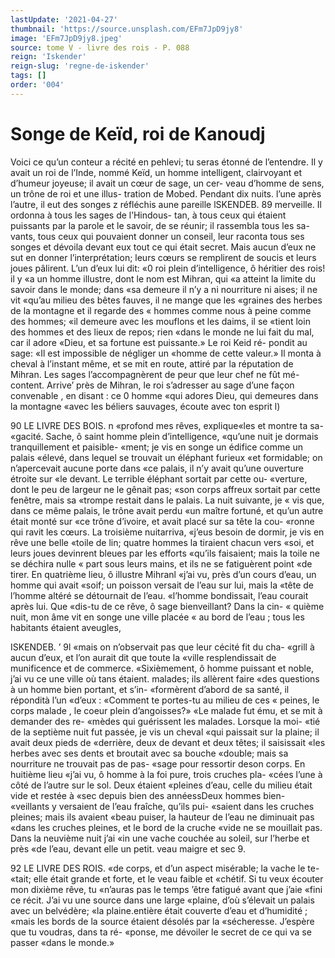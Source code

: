 ```yaml
---
lastUpdate: '2021-04-27'
thumbnail: 'https://source.unsplash.com/EFm7JpD9jy8'
image: 'EFm7JpD9jy8.jpeg'
source: tome V - livre des rois - P. 088
reign: 'Iskender'
reign-slug: 'regne-de-iskender'
tags: []
order: '004'
---
```


# Songe de Keïd, roi de Kanoudj

Voici ce qu’un conteur a récité en pehlevi; tu seras étonné de l’entendre. Il y avait un roi de l’Inde, nommé Keïd, un homme intelligent, clairvoyant et d’humeur joyeuse; il avait un cœur de sage, un cer- veau d’homme de sens, un trône de roi et une illus- tration de Mobed. Pendant dix nuits. l’une après l’autre, il eut des songes z réfléchis aune pareille
lSKENDEB. 89 merveille. Il ordonna à tous les sages de l’Hindous-
tan, à tous ceux qui étaient puissants par la parole
et le savoir, de se réunir; il rassembla tous les sa- vants, tous ceux qui pouvaient donner un conseil, leur raconta tous ses songes et dévoila devant eux tout ce qui était secret. Mais aucun d’eux ne sut en donner l’interprétation; leurs cœurs se remplirent de
soucis et leurs joues pâlirent. L’un d’eux lui dit:
«0 roi plein d’intelligence, ô héritier des rois! il y
«a un homme illustre, dont le nom est Mihran, qui «a atteint la limite du savoir dans le monde; dans «sa demeure il n’y a ni nourriture ni aises; il ne vit «qu’au milieu des bêtes fauves, il ne mange que les «graines des herbes de la montagne et il regarde des
« hommes comme nous à peine comme des hommes;
«il demeure avec les mouflons et les daims, il se «tient loin des hommes et des lieux de repos; rien «dans le monde ne lui fait du mal, car il adore «Dieu, et sa fortune est puissante.» Le roi Keid ré- pondit au sage: «Il est impossible de négliger un «homme de cette valeur.»
Il monta à cheval à l’instant même, et se mit en route, attiré par la réputation de Mihran. Les sages l’accompagnèrent de peur que leur chef ne fût mé- content. Arrive’ près de Mihran, le roi s’adresser au
sage d’une façon convenable , en disant : ce 0 homme «qui adores Dieu, qui demeures dans la montagne «avec les béliers sauvages, écoute avec ton esprit
l)

90 LE LIVRE DES BOIS.
n «profond mes rêves, explique«les et montre ta sa-
«gacité. Sache, ô saint homme plein d’intelligence, «qu’une nuit je dormais tranquillement et paisible- «ment; je vis en songe un édifice comme un palais «élevé, dans lequel se trouvait un éléphant furieux
«et formidable; on n’apercevait aucune porte dans «ce palais, il n’y avait qu’une ouverture étroite sur
«le devant. Le terrible éléphant sortait par cette ou- «verture, dont le peu de largeur ne le gênait pas; «son corps affreux sortait par cette fenêtre, mais sa «trompe restait dans le palais. La nuit suivante, je « vis que, dans ce même palais, le trône avait perdu «un maître fortuné, et qu’un autre était monté sur
«ce trône d’ivoire, et avait placé sur sa tête la cou-
«ronne qui ravit les cœurs. La troisième nuitarriva, «j’eus besoin de dormir, je vis en rêve une belle «toile de lin; quatre hommes la tiraient chacun vers «soi, et leurs joues devinrent bleues par les efforts «qu’ils faisaient; mais la toile ne se déchira nulle
« part sous leurs mains, et ils ne se fatiguèrent point «de tirer. En quatrième lieu, ô illustre Mihranl «j’ai vu, près d’un cours d’eau, un homme qui avait
«soif; un poisson versait de l’eau sur lui, mais la «tête de l’homme altéré se détournait de l’eau.
«l’homme bondissait, l’eau courait après lui. Que
«dis-tu de ce rêve, ô sage bienveillant? Dans la cin-
« quième nuit, mon âme vit en songe une ville placée
« au bord de l’eau ; tous les habitants étaient aveugles,

ISKENDEB. ’ 9l «mais on n’observait pas que leur cécité fit du cha-
«grill à aucun d’eux, et l’on aurait dit que toute la
«ville resplendissait de munificence et de commerce. «Sixièmement, ô homme puissant et noble, j’ai vu
ce une ville où tans étaient. malades; ils allèrent faire «des questions à un homme bien portant, et s’in- «formèrent d’abord de sa santé, il répondità l’un
«d’eux : «Comment te portes-tu au milieu de ces
« peines, le corps malade , le coeur plein d’angoisses?»
«Le malade fut ému, et se mit à demander des re- «mèdes qui guérissent les malades. Lorsque la moi-
«tié de la septième nuit fut passée, je vis un cheval
«qui paissait sur la plaine; il avait deux pieds de «derrière, deux de devant et deux têtes; il saisissait «les herbes avec ses dents et broutait avec sa bouche «double; mais sa nourriture ne trouvait pas de pas- «sage pour ressortir deson corps. En huitième lieu «j’ai vu, ô homme à la foi pure, trois cruches pla-
«cées l’une à côté de l’autre sur le sol. Deux étaient
«pleines d’eau, celle du milieu était vide et restée à
«sec depuis bien des annéessDeux hommes bien- «veillants y versaient de l’eau fraîche, qu’ils pui-
«saient dans les cruches pleines; mais ils avaient
«beau puiser, la hauteur de l’eau ne diminuait pas
«dans les cruches pleines, et le bord de la cruche «vide ne se mouillait pas. Dans la neuvième nuit j’ai
«in une vache couchée au soleil, sur l’herbe et près «de l’eau, devant elle un petit. veau maigre et sec 9.

92 LE LIVRE DES ROIS.
«de corps, et d’un aspect misérable; la vache le te-
«tait; elle était grande et forte, et le veau faible et «chétif. Si tu veux écouter mon dixième rêve, tu «n’auras pas le temps ’être fatigué avant que j’aie
«fini ce récit. J’ai vu une source dans une large «plaine, d’où s’élevait un palais avec un belvédère;
«la plaine.entière était couverte d’eau et d’humidité ;
«mais les bords de la source étaient désolés par la «sécheresse. J’espère que tu voudras, dans ta ré- «ponse, me dévoiler le secret de ce qui va se passer «dans le monde.»
